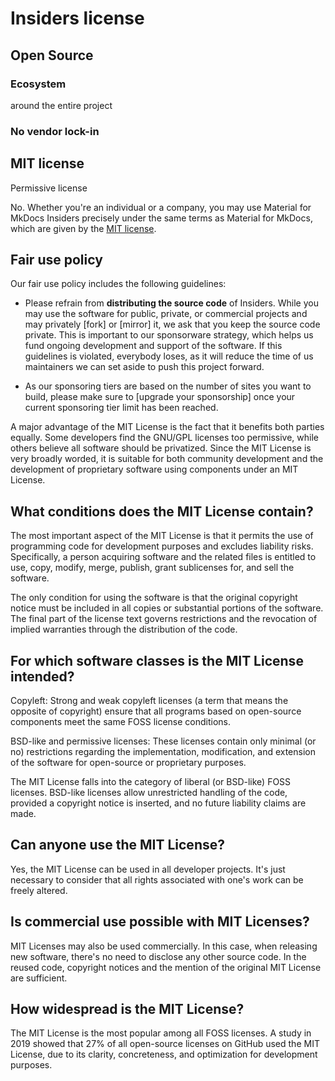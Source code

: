 # Insiders license



## Open Source



### Ecosystem

around the entire project

### No vendor lock-in



## MIT license

Permissive license

No. Whether you're an individual or a company, you may use Material for
MkDocs Insiders precisely under the same terms as Material for MkDocs, which are
given by the [MIT license].

  [MIT license]: ../license.md


## Fair use policy

Our fair use policy includes the following guidelines:

- Please refrain from __distributing the source code__ of Insiders. While you
may use the software for public, private, or commercial projects and may
privately [fork] or [mirror] it, we ask that you keep the source code private.
This is important to our sponsorware strategy, which helps us fund ongoing
development and support of the software. If this guidelines is violated,
everybody loses, as it will reduce the time of us maintainers we can set aside
to push this project forward.

- As our sponsoring tiers are based on the number of sites you want to build,
please make sure to [upgrade your sponsorship] once your current sponsoring tier
limit has been reached.



A major advantage of the MIT License is the fact that it benefits both parties
equally. Some developers find the GNU/GPL licenses too permissive, while others
believe all software should be privatized. Since the MIT License is very broadly
worded, it is suitable for both community development and the development of
proprietary software using components under an MIT License.

## What conditions does the MIT License contain?

The most important aspect of the MIT License is that it permits the use of
programming code for development purposes and excludes liability risks.
Specifically, a person acquiring software and the related files is entitled to
use, copy, modify, merge, publish, grant sublicenses for, and sell the software.

The only condition for using the software is that the original copyright notice
must be included in all copies or substantial portions of the software. The
final part of the license text governs restrictions and the revocation of
implied warranties through the distribution of the code.

## For which software classes is the MIT License intended?

Copyleft: Strong and weak copyleft licenses (a term that means the opposite of
copyright) ensure that all programs based on open-source components meet the
same FOSS license conditions.

BSD-like and permissive licenses: These licenses contain only minimal (or no)
restrictions regarding the implementation, modification, and extension of the
software for open-source or proprietary purposes.

The MIT License falls into the category of liberal (or BSD-like) FOSS licenses.
BSD-like licenses allow unrestricted handling of the code, provided a copyright
notice is inserted, and no future liability claims are made.

## Can anyone use the MIT License?

Yes, the MIT License can be used in all developer projects. It's just necessary
to consider that all rights associated with one's work can be freely altered.

## Is commercial use possible with MIT Licenses?

MIT Licenses may also be used commercially. In this case, when releasing new
software, there's no need to disclose any other source code. In the reused code,
copyright notices and the mention of the original MIT License are sufficient.

## How widespread is the MIT License?

The MIT License is the most popular among all FOSS licenses. A study in 2019
showed that 27% of all open-source licenses on GitHub used the MIT License, due
to its clarity, concreteness, and optimization for development purposes.
